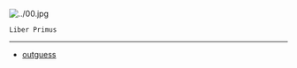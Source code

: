 ![../00.jpg](../00.jpg)

```
Liber Primus
```

---
 * [outguess](../../messages/2014/liber_primus/00.jpg.asc)
